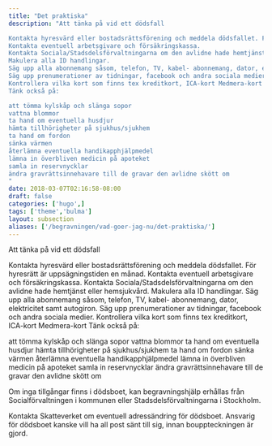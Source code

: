 ```yaml
---
title: "Det praktiska"
description: "Att tänka på vid ett dödsfall

Kontakta hyresvärd eller bostadsrättsförening och meddela dödsfallet. För hyresrätt är uppsägningstiden en månad.
Kontakta eventuell arbetsgivare och försäkringskassa.
Kontakta Sociala/Stadsdelsförvaltningarna om den avlidne hade hemtjänst eller hemsjukvård.
Makulera alla ID handlingar.
Säg upp alla abonnemang såsom, telefon, TV, kabel- abonnemang, dator, elektricitet samt autogiron.
Säg upp prenumerationer av tidningar, facebook och andra sociala medier.
Kontrollera vilka kort som finns tex kreditkort, ICA-kort Medmera-kort
Tänk också på:

att tömma kylskåp och slänga sopor
vattna blommor
ta hand om eventuella husdjur
hämta tillhörigheter på sjukhus/sjukhem
ta hand om fordon
sänka värmen
återlämna eventuella handikapphjälpmedel
lämna in överbliven medicin på apoteket
samla in reservnycklar
ändra gravrättsinnehavare till de gravar den avlidne skött om
"
date: 2018-03-07T02:16:58-08:00
draft: false
categories: ['hugo',]
tags: ['theme','bulma']
layout: subsection
aliases: ['/begravningen/vad-goer-jag-nu/det-praktiska/']
---
```




Att tänka på vid ett dödsfall

Kontakta hyresvärd eller bostadsrättsförening och meddela dödsfallet. För hyresrätt är uppsägningstiden en månad.
Kontakta eventuell arbetsgivare och försäkringskassa.
Kontakta Sociala/Stadsdelsförvaltningarna om den avlidne hade hemtjänst eller hemsjukvård.
Makulera alla ID handlingar.
Säg upp alla abonnemang såsom, telefon, TV, kabel- abonnemang, dator, elektricitet samt autogiron.
Säg upp prenumerationer av tidningar, facebook och andra sociala medier.
Kontrollera vilka kort som finns tex kreditkort, ICA-kort Medmera-kort
Tänk också på:

att tömma kylskåp och slänga sopor
vattna blommor
ta hand om eventuella husdjur
hämta tillhörigheter på sjukhus/sjukhem
ta hand om fordon
sänka värmen
återlämna eventuella handikapphjälpmedel
lämna in överbliven medicin på apoteket
samla in reservnycklar
ändra gravrättsinnehavare till de gravar den avlidne skött om

Om inga tillgångar finns i dödsboet, kan begravningshjälp erhållas från Socialförvaltningen i kommunen eller Stadsdelsförvaltningarna i Stockholm.

Kontakta Skatteverket om eventuell adressändring för dödsboet. Ansvarig för dödsboet kanske vill ha all post sänt till sig, innan bouppteckningen är gjord.
